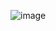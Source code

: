 ![image](https://user-images.githubusercontent.com/63789702/187470303-f6b002fb-240d-4d7f-93b4-fd8a5a1925a5.png)
